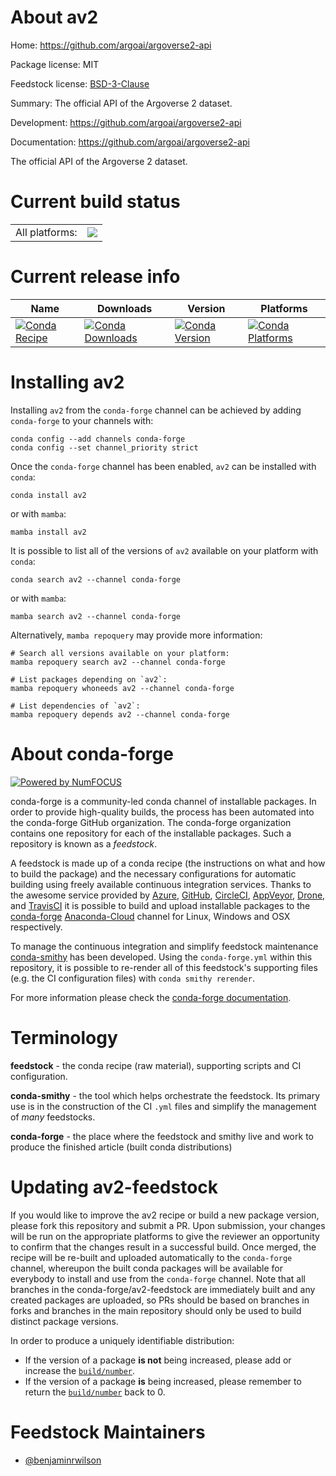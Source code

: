 About av2
=========

Home: https://github.com/argoai/argoverse2-api

Package license: MIT

Feedstock license: [BSD-3-Clause](https://github.com/conda-forge/av2-feedstock/blob/main/LICENSE.txt)

Summary: The official API of the Argoverse 2 dataset.

Development: https://github.com/argoai/argoverse2-api

Documentation: https://github.com/argoai/argoverse2-api

The official API of the Argoverse 2 dataset.


Current build status
====================


<table><tr><td>All platforms:</td>
    <td>
      <a href="https://dev.azure.com/conda-forge/feedstock-builds/_build/latest?definitionId=15712&branchName=main">
        <img src="https://dev.azure.com/conda-forge/feedstock-builds/_apis/build/status/av2-feedstock?branchName=main">
      </a>
    </td>
  </tr>
</table>

Current release info
====================

| Name | Downloads | Version | Platforms |
| --- | --- | --- | --- |
| [![Conda Recipe](https://img.shields.io/badge/recipe-av2-green.svg)](https://anaconda.org/conda-forge/av2) | [![Conda Downloads](https://img.shields.io/conda/dn/conda-forge/av2.svg)](https://anaconda.org/conda-forge/av2) | [![Conda Version](https://img.shields.io/conda/vn/conda-forge/av2.svg)](https://anaconda.org/conda-forge/av2) | [![Conda Platforms](https://img.shields.io/conda/pn/conda-forge/av2.svg)](https://anaconda.org/conda-forge/av2) |

Installing av2
==============

Installing `av2` from the `conda-forge` channel can be achieved by adding `conda-forge` to your channels with:

```
conda config --add channels conda-forge
conda config --set channel_priority strict
```

Once the `conda-forge` channel has been enabled, `av2` can be installed with `conda`:

```
conda install av2
```

or with `mamba`:

```
mamba install av2
```

It is possible to list all of the versions of `av2` available on your platform with `conda`:

```
conda search av2 --channel conda-forge
```

or with `mamba`:

```
mamba search av2 --channel conda-forge
```

Alternatively, `mamba repoquery` may provide more information:

```
# Search all versions available on your platform:
mamba repoquery search av2 --channel conda-forge

# List packages depending on `av2`:
mamba repoquery whoneeds av2 --channel conda-forge

# List dependencies of `av2`:
mamba repoquery depends av2 --channel conda-forge
```


About conda-forge
=================

[![Powered by
NumFOCUS](https://img.shields.io/badge/powered%20by-NumFOCUS-orange.svg?style=flat&colorA=E1523D&colorB=007D8A)](https://numfocus.org)

conda-forge is a community-led conda channel of installable packages.
In order to provide high-quality builds, the process has been automated into the
conda-forge GitHub organization. The conda-forge organization contains one repository
for each of the installable packages. Such a repository is known as a *feedstock*.

A feedstock is made up of a conda recipe (the instructions on what and how to build
the package) and the necessary configurations for automatic building using freely
available continuous integration services. Thanks to the awesome service provided by
[Azure](https://azure.microsoft.com/en-us/services/devops/), [GitHub](https://github.com/),
[CircleCI](https://circleci.com/), [AppVeyor](https://www.appveyor.com/),
[Drone](https://cloud.drone.io/welcome), and [TravisCI](https://travis-ci.com/)
it is possible to build and upload installable packages to the
[conda-forge](https://anaconda.org/conda-forge) [Anaconda-Cloud](https://anaconda.org/)
channel for Linux, Windows and OSX respectively.

To manage the continuous integration and simplify feedstock maintenance
[conda-smithy](https://github.com/conda-forge/conda-smithy) has been developed.
Using the ``conda-forge.yml`` within this repository, it is possible to re-render all of
this feedstock's supporting files (e.g. the CI configuration files) with ``conda smithy rerender``.

For more information please check the [conda-forge documentation](https://conda-forge.org/docs/).

Terminology
===========

**feedstock** - the conda recipe (raw material), supporting scripts and CI configuration.

**conda-smithy** - the tool which helps orchestrate the feedstock.
                   Its primary use is in the construction of the CI ``.yml`` files
                   and simplify the management of *many* feedstocks.

**conda-forge** - the place where the feedstock and smithy live and work to
                  produce the finished article (built conda distributions)


Updating av2-feedstock
======================

If you would like to improve the av2 recipe or build a new
package version, please fork this repository and submit a PR. Upon submission,
your changes will be run on the appropriate platforms to give the reviewer an
opportunity to confirm that the changes result in a successful build. Once
merged, the recipe will be re-built and uploaded automatically to the
`conda-forge` channel, whereupon the built conda packages will be available for
everybody to install and use from the `conda-forge` channel.
Note that all branches in the conda-forge/av2-feedstock are
immediately built and any created packages are uploaded, so PRs should be based
on branches in forks and branches in the main repository should only be used to
build distinct package versions.

In order to produce a uniquely identifiable distribution:
 * If the version of a package **is not** being increased, please add or increase
   the [``build/number``](https://docs.conda.io/projects/conda-build/en/latest/resources/define-metadata.html#build-number-and-string).
 * If the version of a package **is** being increased, please remember to return
   the [``build/number``](https://docs.conda.io/projects/conda-build/en/latest/resources/define-metadata.html#build-number-and-string)
   back to 0.

Feedstock Maintainers
=====================

* [@benjaminrwilson](https://github.com/benjaminrwilson/)

